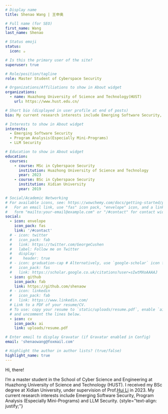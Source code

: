 ```yaml
---
# Display name
title: Shenao Wang | 王申奥

# Full name (for SEO)
first_name: Wang
last_name: Shenao

# Status emoji
status:
  icon: ☕️

# Is this the primary user of the site?
superuser: true

# Role/position/tagline
role: Master Student of Cyberspace Security

# Organizations/Affiliations to show in About widget
organizations:
  - name: Huazhong University of Science and Technology(HUST)
    url: https://www.hust.edu.cn/

# Short bio (displayed in user profile at end of posts)
bio: My current research interests include Emerging Software Security, Program Analysis (Especially Mini-Programs) and LLM Security.

# Interests to show in About widget
interests:
  - Emerging Software Security
  - Program Analysis(Especially Mini-Programs)
  - LLM Security

# Education to show in About widget
education:
  courses:
    - course: MSc in Cyberspace Security
      institution: Huazhong University of Science and Technology
      year: 2023
    - course: BSc in Cyberspace Security
      institution: Xidian University
      year: 2019

# Social/Academic Networking
# For available icons, see: https://wowchemy.com/docs/getting-started/page-builder/#icons
#   For an email link, use "fas" icon pack, "envelope" icon, and a link in the
#   form "mailto:your-email@example.com" or "/#contact" for contact widget.
social:
  - icon: envelope
    icon_pack: fas
    link: '/#contact'
  # - icon: twitter
  #   icon_pack: fab
  #   link: https://twitter.com/GeorgeCushen
  #   label: Follow me on Twitter
  #   display:
  #     header: true
  # - icon: graduation-cap # Alternatively, use `google-scholar` icon from `ai` icon pack
  #   icon_pack: fas
  #   link: https://scholar.google.co.uk/citations?user=sIwtMXoAAAAJ
  - icon: github
    icon_pack: fab
    link: https://github.com/shenaow
  # - icon: linkedin
  #   icon_pack: fab
  #   link: https://www.linkedin.com/
  # Link to a PDF of your resume/CV.
  # To use: copy your resume to `static/uploads/resume.pdf`, enable `ai` icons in `params.yaml`,
  # and uncomment the lines below.
  - icon: cv
    icon_pack: ai
    link: uploads/resume.pdf

# Enter email to display Gravatar (if Gravatar enabled in Config)
email: 'shenaowang@foxmail.com'

# Highlight the author in author lists? (true/false)
highlight_name: true
---
```


Hi, there!

I’m a master student in the School of Cyber Science and Engineering at Huazhong University of Science and Technology (HUST). I received my BSc degree at Xidian University, under supervision of Prof.[Hui Li](https://web.xidian.edu.cn/lihui/) in 2023. My current research interests include Emerging Software Security, Program Analysis (Especially Mini-Programs) and LLM Security.
{style="text-align: justify;"}
